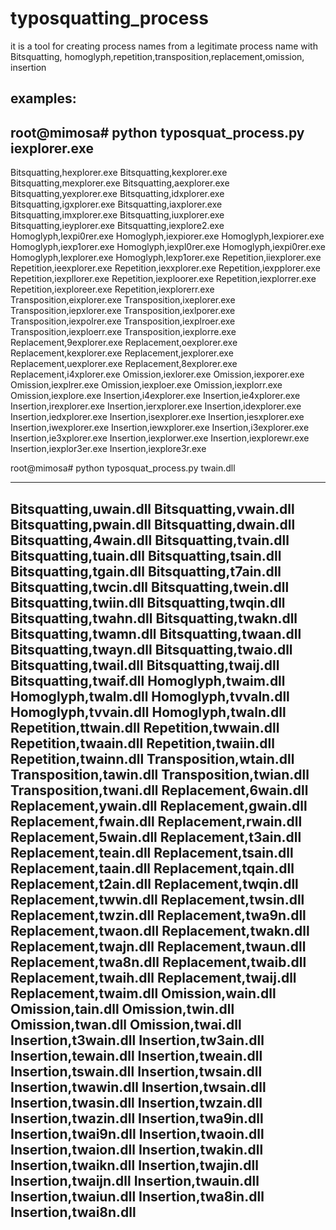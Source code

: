 # typosquatting_process

it is a tool for creating process names from a legitimate process name with Bitsquatting, homoglyph,repetition,transposition,replacement,omission, insertion

examples:
---
root@mimosa# python typosquat_process.py iexplorer.exe
----
Bitsquatting,hexplorer.exe
Bitsquatting,kexplorer.exe
Bitsquatting,mexplorer.exe
Bitsquatting,aexplorer.exe
Bitsquatting,yexplorer.exe
Bitsquatting,idxplorer.exe
Bitsquatting,igxplorer.exe
Bitsquatting,iaxplorer.exe
Bitsquatting,imxplorer.exe
Bitsquatting,iuxplorer.exe
Bitsquatting,ieyplorer.exe
Bitsquatting,iexplore2.exe
Homoglyph,lexpi0rer.exe
Homoglyph,iexpiorer.exe
Homoglyph,lexpiorer.exe
Homoglyph,iexp1orer.exe
Homoglyph,iexpl0rer.exe
Homoglyph,iexpi0rer.exe
Homoglyph,lexplorer.exe
Homoglyph,lexp1orer.exe
Repetition,iiexplorer.exe
Repetition,ieexplorer.exe
Repetition,iexxplorer.exe
Repetition,iexpplorer.exe
Repetition,iexpllorer.exe
Repetition,iexploorer.exe
Repetition,iexplorrer.exe
Repetition,iexploreer.exe
Repetition,iexplorerr.exe
Transposition,eixplorer.exe
Transposition,ixeplorer.exe
Transposition,iepxlorer.exe
Transposition,iexlporer.exe
Transposition,iexpolrer.exe
Transposition,iexplroer.exe
Transposition,iexploerr.exe
Transposition,iexplorre.exe
Replacement,9explorer.exe
Replacement,oexplorer.exe
Replacement,kexplorer.exe
Replacement,jexplorer.exe
Replacement,uexplorer.exe
Replacement,8explorer.exe
Replacement,i4xplorer.exe
Omission,iexlorer.exe
Omission,iexporer.exe
Omission,iexplrer.exe
Omission,iexploer.exe
Omission,iexplorr.exe
Omission,iexplore.exe
Insertion,i4explorer.exe
Insertion,ie4xplorer.exe
Insertion,irexplorer.exe
Insertion,ierxplorer.exe
Insertion,idexplorer.exe
Insertion,iedxplorer.exe
Insertion,isexplorer.exe
Insertion,iesxplorer.exe
Insertion,iwexplorer.exe
Insertion,iewxplorer.exe
Insertion,i3explorer.exe
Insertion,ie3xplorer.exe
Insertion,iexplorwer.exe
Insertion,iexplorewr.exe
Insertion,iexplor3er.exe
Insertion,iexplore3r.exe

root@mimosa# python typosquat_process.py twain.dll

----
Bitsquatting,uwain.dll
Bitsquatting,vwain.dll
Bitsquatting,pwain.dll
Bitsquatting,dwain.dll
Bitsquatting,4wain.dll
Bitsquatting,tvain.dll
Bitsquatting,tuain.dll
Bitsquatting,tsain.dll
Bitsquatting,tgain.dll
Bitsquatting,t7ain.dll
Bitsquatting,twcin.dll
Bitsquatting,twein.dll
Bitsquatting,twiin.dll
Bitsquatting,twqin.dll
Bitsquatting,twahn.dll
Bitsquatting,twakn.dll
Bitsquatting,twamn.dll
Bitsquatting,twaan.dll
Bitsquatting,twayn.dll
Bitsquatting,twaio.dll
Bitsquatting,twail.dll
Bitsquatting,twaij.dll
Bitsquatting,twaif.dll
Homoglyph,twaim.dll
Homoglyph,twalm.dll
Homoglyph,tvvaln.dll
Homoglyph,tvvain.dll
Homoglyph,twaln.dll
Repetition,ttwain.dll
Repetition,twwain.dll
Repetition,twaain.dll
Repetition,twaiin.dll
Repetition,twainn.dll
Transposition,wtain.dll
Transposition,tawin.dll
Transposition,twian.dll
Transposition,twani.dll
Replacement,6wain.dll
Replacement,ywain.dll
Replacement,gwain.dll
Replacement,fwain.dll
Replacement,rwain.dll
Replacement,5wain.dll
Replacement,t3ain.dll
Replacement,teain.dll
Replacement,tsain.dll
Replacement,taain.dll
Replacement,tqain.dll
Replacement,t2ain.dll
Replacement,twqin.dll
Replacement,twwin.dll
Replacement,twsin.dll
Replacement,twzin.dll
Replacement,twa9n.dll
Replacement,twaon.dll
Replacement,twakn.dll
Replacement,twajn.dll
Replacement,twaun.dll
Replacement,twa8n.dll
Replacement,twaib.dll
Replacement,twaih.dll
Replacement,twaij.dll
Replacement,twaim.dll
Omission,wain.dll
Omission,tain.dll
Omission,twin.dll
Omission,twan.dll
Omission,twai.dll
Insertion,t3wain.dll
Insertion,tw3ain.dll
Insertion,tewain.dll
Insertion,tweain.dll
Insertion,tswain.dll
Insertion,twsain.dll
Insertion,twawin.dll
Insertion,twsain.dll
Insertion,twasin.dll
Insertion,twzain.dll
Insertion,twazin.dll
Insertion,twa9in.dll
Insertion,twai9n.dll
Insertion,twaoin.dll
Insertion,twaion.dll
Insertion,twakin.dll
Insertion,twaikn.dll
Insertion,twajin.dll
Insertion,twaijn.dll
Insertion,twauin.dll
Insertion,twaiun.dll
Insertion,twa8in.dll
Insertion,twai8n.dll
---

